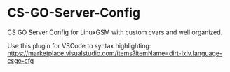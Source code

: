 # CS-GO-Server-Config
CS GO Server Config for LinuxGSM with custom cvars and well organized.

Use this plugin for VSCode to syntax highlighting:
https://marketplace.visualstudio.com/items?itemName=dirt-lxiv.language-csgo-cfg
